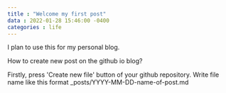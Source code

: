 ```yaml
---
title : "Welcome my first post"
data : 2022-01-28 15:46:00 -0400
categories : life
---
```


I plan to use this for my personal blog.

How to create new post on the github io blog?

Firstly, press 'Create new file' button of your github repository.
Write file name like this format _posts/YYYY-MM-DD-name-of-post.md
